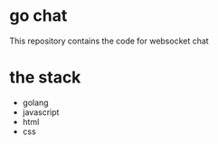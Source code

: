 # go chat

This repository contains the code for websocket chat

# the stack

- golang
- javascript
- html
- css
